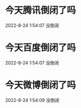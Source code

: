 # 今天腾讯倒闭了吗

2022-8-24 1:54:07 没倒闭

# 今天百度倒闭了吗

2022-8-24 1:54:07 没倒闭

# 今天微博倒闭了吗

2022-8-24 1:54:09 没倒闭

